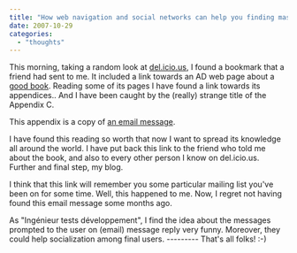 ```yaml
---
title: "How web navigation and social networks can help you finding masterpieces"
date: 2007-10-29
categories: 
  - "thoughts"
---
```


This morning, taking a random look at [del.icio.us](http://del.icio.us/ian.b.sparrow), I found a bookmark that a friend had sent to me. It included a link towards an AD web page about a [good book](http://producingoss.com/en/producingoss.pdf). Reading some of its pages I have found a link towards its appendices.. And I have been caught by the (really) strange title of the Appendix C.

This appendix is a copy of [an email message](http://www.freebsd.org/cgi/getmsg.cgi?fetch=506636+517178+/usr/local/www/db/text/1999/freebsd-hackers/19991003.freebsd-hackers).

I have found this reading so worth that now I want to spread its knowledge all around the world. I have put back this link to the friend who told me about the book, and also to every other person I know on del.icio.us. Further and final step, my blog.

I think that this link will remember you some particular mailing list you've been on for some time. Well, this happened to me. Now, I regret not having found this email message some months ago.

As "Ingénieur tests développement", I find the idea about the messages prompted to the user on (email) message reply very funny. Moreover, they could help socialization among final users. --------- That's all folks! :-)
